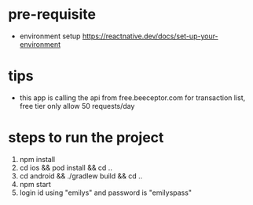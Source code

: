 # pre-requisite

- environment setup
  https://reactnative.dev/docs/set-up-your-environment

# tips

- this app is calling the api from free.beeceptor.com for transaction list, free tier only allow 50 requests/day

# steps to run the project

1. npm install
2. cd ios && pod install && cd ..
3. cd android && ./gradlew build && cd ..
4. npm start
5. login id using "emilys" and password is "emilyspass"
